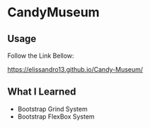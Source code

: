 # CandyMuseum

## Usage

Follow the Link Bellow:

https://elissandro13.github.io/Candy-Museum/

## What I Learned

* Bootstrap Grind System
* Bootstrap FlexBox System

